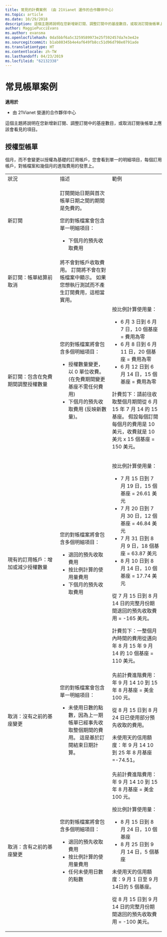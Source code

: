```yaml
---
title: 常見的計費案例 （由 21Vianet 運作的合作夥伴中心）
ms.topic: article
ms.date: 10/29/2018
description: 這個主題將說明在您新增新訂閱、調整訂閱中的基座數目，或取消訂閱後帳單上應該會看見的項目。
author: MaggiePucciEvans
ms.author: evansma
ms.openlocfilehash: 0da5bbf6a5c3259589973e25f592457da7e3e42e
ms.sourcegitcommit: b1ab80345b4e4af649fb8cc51d96d798e0791ade
ms.translationtype: HT
ms.contentlocale: zh-TW
ms.lasthandoff: 04/23/2019
ms.locfileid: "62132338"
---
```

# <a name="common-billing-scenarios"></a>常見帳單案例

**適用於**

-   由 21Vianet 營運的合作夥伴中心


這個主題將說明在您新增新訂閱、調整訂閱中的基座數目，或取消訂閱後帳單上應該會看見的項目。 


## <a name="licence-based-billing"></a>授權型帳單


個月，而不會變更以授權為基礎的訂用帳戶，您會看到單一的明細項目，每個訂用帳戶，對帳檔案和幾個月的進階費用的發票上。

<table>
<colgroup>
<col width="33%" />
<col width="33%" />
<col width="33%" />
</colgroup>
<tbody>
<tr class="odd">
<td>狀況</td>
<td>描述</td>
<td>範例</td>
</tr>
<tr class="even">
<td>新訂閱</td>
<td><p>訂閱開始日期與首次帳單日期之間的期間是免費的。</p>
<p>您的對帳檔案會包含單一明細項目：</p>
<ul>
<li>下個月的預先收取費用</li>
</ul></td>
<td></td>
</tr>
<tr class="odd">
<td>新訂閱：帳單結算前取消</td>
<td>將不會對帳戶收取費用。 訂閱將不會在對帳檔案中顯示。 如果您想執行測試而不產生訂閱費用，這相當實用。</td>
<td></td>
</tr>
<tr class="even">
<td>新訂閱：包含在免費期間調整授權數量</td>
<td><p>您的對帳檔案將會包含多個明細項目：</p>
<ul>
<li>授權數量變更，以 0 單位收費。 (在免費期間變更基座不需任何費用)</li>
<li>下個月的預先收取費用 (反映新數量)。</li>
</ul></td>
<td>按比例計算使用量：
<ul>
<li>6 月 3 日到 6 月 7 日，10 個基座 = 費用為零</li>
<li>6 月 8 日到 6 月 11 日，20 個基座 = 費用為零</li>
<li>6 月 12 日到 6 月 14 日，15 個基座 = 費用為零</li>
</ul>
<p>計費剪下：請前往收取整個月期間從 6 月 15 年 7 月 14 的 15 基座。 假設每個訂閱每個月的費用是 10 美元，收費就是 10 美元 x 15 個基座 = 150 美元。</p></td>
</tr>
<tr class="odd">
<td>現有的訂用帳戶：增加或減少授權數量</td>
<td><p>您的對帳檔案將會包含多個明細項目：</p>
<ul>
<li>退回的預先收取費用</li>
<li>按比例計算的使用量費用</li>
<li>下個月的預先收取費用</li>
</ul></td>
<td><p>按比例計算使用量：</p>
<ul>
<li>7 月 15 日到 7 月 19 日，15 個基座 = 26.61 美元</li>
<li>7 月 20 日到 7 月 30 日，12 個基座 = 46.84 美元</li>
<li>7 月 31 日到 8 月 9 日，18 個基座 = 63.87 美元</li>
<li>8 月 10 日到 8 月 14 日，10 個基座 = 17.74 美元</li>
</ul>
從 7 月 15 日到 8 月 14 日的完整月份期間退回的預先收取費用 = -165 美元。
<p>計費剪下：一整個月內時間的費用從邁向年 8 月 15 年 9 月 14 的 10 個基座 = 110 美元。</p></td>
</tr>
<tr class="even">
<td>取消：沒有之前的基座變更</td>
<td><p>您的對帳檔案會包含單一明細項目：</p>
<ul>
<li>未使用日數的點數，因為上一期帳單已經事先收取整個期間的費用。 這是基於訂閱結束日期計算。</li>
</ul></td>
<td>先前計費進階費用：年 9 月 14 10 到 15 年 8 月基座 = 美金 100 元。
<p>從 8 月 15 日到 8 月 24 日已使用部分預先收取的費用。</p>
<p>未使用天的信用額度：年 9 月 14 10 到 25 年 8 月基座 =-74.51。</p></td>
</tr>
<tr class="odd">
<td>取消：含有之前的基座變更</td>
<td><p>您的對帳檔案將會包含多個明細項目：</p>
<ul>
<li>退回的預先收取費用</li>
<li>按比例計算的使用量費用</li>
<li>任何未使用日數的點數</li>
</ul></td>
<td>先前計費進階費用：年 9 月 14 10 到 15 年 8 月基座 = 美金 100 元。
<p>按比例計算使用量：</p>
<ul>
<li>8 月 15 日到 8 月 24 日，10 個基座</li>
<li>8 月 25 日到 9 月 14 日，5 個基座</li>
</ul>
<p>未使用天的信用額度：9 月 1 日至 9 月 14日的 5 個基座。</p>
<p>從 8 月 15 日到 9 月 14 日的完整月份期間退回的預先收取費用 = -100 美元。</p></td>
</tr>
</tbody>
</table>
